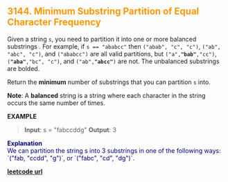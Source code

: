 <h2 style="color:#F90;">3144. Minimum Substring Partition of Equal Character Frequency</h2>

Given a string `s`, you need to partition it into one or more balanced 
substrings
. For example, if `s == "ababcc"` then `("abab", "c", "c")`, `("ab", "abc", "c")`, and `("ababcc")` are all valid partitions, but `("a",`**`"bab"`**`,"cc")`, `(`**`"aba"`**`,"bc", "c")`, and `("ab",`**`"abcc"`**`)` are not. The unbalanced substrings are bolded.

Return the **minimum** number of substrings that you can partition `s` into.

**Note**: A **balanced** string is a string where each character in the string occurs the same number of times.

**EXAMPLE**
>**Input**: s = "fabccddg"
**Output**: 3

<p style="color:#007;">
<b>Explanation</b><br>
We can partition the string s into 3 substrings in one of the following ways: `("fab, "ccdd", "g")`, or `("fabc", "cd", "dg")`.
</p>

**[leetcode url](https://leetcode.com/problems/minimum-substring-partition-of-equal-character-frequency/description/)**